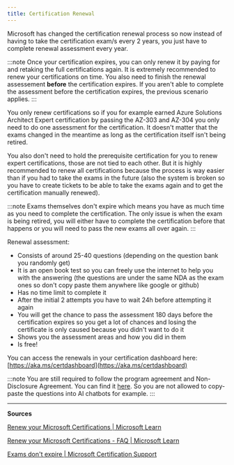 ```yaml
---
title: Certification Renewal
---
```


Microsoft has changed the certification renewal process so now instead of having to take the certification exam/s every 2 years, you just have to complete renewal assessment every year.

:::note
Once your certification expires, you can only renew it by paying for and retaking the full certifications again. It is extremely recommended to renew your certifications on time. You also need to finish the renewal assessement **before** the certification expires. If you aren't able to complete the assessment before the certification expires, the previous scenario applies.
:::

You only renew certifications so if you for example earned Azure Solutions Architect Expert certification by passing the AZ-303 and AZ-304 you only need to do one assessment for the certification. It doesn't matter that the exams changed in the meantime as long as the certification itself isn't being retired.

You also don't need to hold the prerequisite certification for you to renew expert certifications, those are not tied to each other. But it is highly recommended to renew all certifications because the process is way easier than if you had to take the exams in the future (also the system is broken so you have to create tickets to be able to take the exams again and to get the certification manually renewed).

:::note
Exams themselves don't expire which means you have as much time as you need to complete the certification. The only issue is when the exam is being retired, you will either have to complete the certification before that happens or you will need to pass the new exams all over again. 
:::

Renewal assessment:

* Consists of around 25-40 questions (depending on the question bank you randomly get)
* It is an open book test so you can freely use the internet to help you with the answering (the questions are under the same NDA as the exam ones so don't copy paste them anywhere like google or github)
* Has no time limit to complete it
* After the initial 2 attempts you have to wait 24h before attempting it again
* You will get the chance to pass the assessment 180 days before the certification expires so you get a lot of chances and losing the certificate is only caused because you didn't want to do it
* Shows you the assessment areas and how you did in them
* Is free!

You can access the renewals in your certification dashboard here: [https://aka.ms/certdashboard](https://aka.ms/certdashboard)

:::note
You are still required to follow the program agreement and Non-Disclosure Agreement. You can find it [here](https://learn.microsoft.com/en-us/credentials/support/exam-and-assessment-lab-security-policies). So you are not allowed to copy-paste the questions into AI chatbots for example.
:::

---

**Sources**

[Renew your Microsoft Certifications | Microsoft Learn](https://learn.microsoft.com/en-us/certifications/renew-your-microsoft-certification)

[Renew your Microsoft Certifications - FAQ | Microsoft Learn](https://learn.microsoft.com/en-us/certifications/renew-your-microsoft-certification-faq)

[Exams don't expire | Microsoft Certification Support](https://trainingsupport.microsoft.com/en-us/mcp/forum/all/is-there-any-time-limit-to-complete-the/4e885c43-bcde-44ce-a685-f4c3adf9f4dc)

